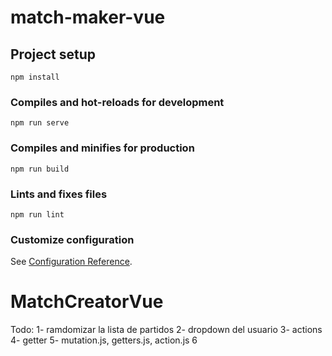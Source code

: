 # match-maker-vue

## Project setup

```
npm install
```

### Compiles and hot-reloads for development

```
npm run serve
```

### Compiles and minifies for production

```
npm run build
```

### Lints and fixes files

```
npm run lint
```

### Customize configuration

See [Configuration Reference](https://cli.vuejs.org/config/).

# MatchCreatorVue

Todo:
1- ramdomizar la lista de partidos
2- dropdown del usuario
3- actions
4- getter
5- mutation.js, getters.js, action.js
6
